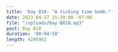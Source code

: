 ```yaml
---
title: 'Day 818: "A ticking time bomb."'
date: 2023-04-17 15:39:00 -07:00
file: "/uploads/Day-B818.mp3"
post: Day 818
duration: '00:04:50'
length: 4245962
---
```


